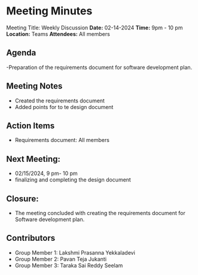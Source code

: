 # Meeting Minutes
Meeting Title: Weekly Discussion
**Date:**  02-14-2024
**Time:** 9pm - 10 pm
**Location:** Teams
**Attendees:** All members
## Agenda
-Preparation of the requirements document for software development plan.
## Meeting Notes
- Created the requirements document
- Added points for to te design document
## Action Items
* Requirements document: All members
## Next Meeting:
- 02/15/2024, 9 pm- 10 pm
- finalizing and completing the design document
## Closure:
- The meeting concluded with creating the requirements document for Software development plan.

## Contributors
* Group Member 1: Lakshmi Prasanna Yekkaladevi
* Group Member 2: Pavan Teja Jukanti
* Group Member 3: Taraka Sai Reddy Seelam